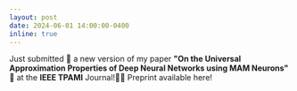 ```yaml
---
layout: post
date: 2024-06-01 14:00:00-0400
inline: true
---
```


Just submitted 📨 a new version of my paper **"On the Universal Approximation Properties of Deep Neural Networks using MAM Neurons"** 📐 at the **IEEE TPAMI** Journal!🤞🏼 Preprint available here!